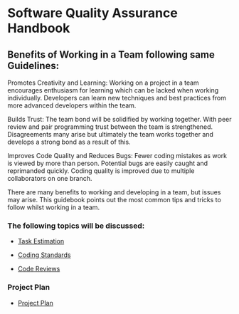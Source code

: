 # Software Quality Assurance Handbook 

## Benefits of Working in a Team following same Guidelines:

Promotes Creativity and Learning: Working on a project in a team encourages enthusiasm for learning which can be lacked when working individually. Developers can learn new techniques and best practices from more advanced developers within the team. 

Builds Trust:  The team bond will be solidified by working together. With peer review and pair programming trust between the team is strengthened. Disagreements many arise but ultimately the team works together and develops a strong bond as a result of this.   

Improves Code Quality and Reduces Bugs: Fewer coding mistakes as work is viewed by more than person. Potential bugs are easily caught and reprimanded quickly. Coding quality is improved due to multiple collaborators on one branch.  

There are many benefits to working and developing in a team, but issues may arise. This guidebook points out the most common tips and tricks to follow whilst working in a team. 


### The following topics will be discussed:

- [Task Estimation](https://github.com/davidly29/Group_QA_Assignment/tree/task-estimation)

- [Coding Standards](https://github.com/davidly29/Group_QA_Assignment/tree/coding-standards)

- [Code Reviews](https://github.com/davidly29/Group_QA_Assignment/tree/code-review)
  
 ### Project Plan
 
- [Project Plan](https://github.com/davidly29/Group_QA_Assignment/blob/master/ProjectPlan.md)